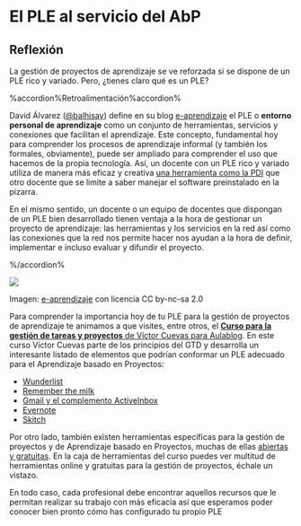 
# El PLE al servicio del AbP

## Reflexión

La gestión de proyectos de aprendizaje se ve reforzada si se dispone de un PLE rico y variado. Pero, ¿tienes claro qué es un PLE?

%accordion%Retroalimentación%accordion%

David &Aacute;lvarez ([@balhisay](http://twitter.com/balhisay)) define en su blog [e-aprendizaje](http://e-aprendizaje.es) el PLE o **entorno personal de aprendizaje** como un conjunto de herramientas, servicios y conexiones que facilitan el aprendizaje. Este concepto, fundamental hoy para comprender los procesos de aprendizaje informal (y también los formales, obviamente), puede ser ampliado para comprender el uso que hacemos de la propia tecnología. Así, un docente con un PLE rico y variado utiliza de manera más eficaz y creativa [una herramienta como la PDI](http://www.educacontic.es/blog/una-mirada-la-pdi-desde-el-concepto-de-ple) que otro docente que se limite a saber manejar el software preinstalado en la pizarra.

En el mismo sentido, un docente o un equipo de docentes que dispongan de un PLE bien desarrollado tienen ventaja a la hora de gestionar un proyecto de aprendizaje: las herramientas y los servicios en la red así como las conexiones que la red nos permite hacer nos ayudan a la hora de definir, implementar e incluso evaluar y difundir el proyecto.

%/accordion%

![](https://raw.githubusercontent.com/catedu/abp/master/img/PLE2.jpg)

Imagen: [e-aprendizaje](http://www.flickr.com/photos/49807822@N05/6305547278) con licencia CC by-nc-sa 2.0

Para comprender la importancia hoy de tu PLE para la gestión de proyectos de aprendizaje te animamos a que visites, entre otros, el [**Curso para la gestión de tareas y proyectos** de Víctor Cuevas para Aulablog](https://sites.google.com/a/iniciafp.es/gestiontareasyproyectos/). En este curso Víctor Cuevas parte de los principios del GTD y desarrolla un interesante listado de elementos que podrían conformar un PLE adecuado para el Aprendizaje basado en Proyectos:

- [Wunderlist](https://sites.google.com/a/iniciafp.es/gestiontareasyproyectos/curso/tema3)
- [Remember the milk](https://sites.google.com/a/iniciafp.es/gestiontareasyproyectos/curso/tema-4)
- [Gmail y el complemento ActiveInbox](https://sites.google.com/a/iniciafp.es/gestiontareasyproyectos/curso/tema-5)
- [Evernote](https://sites.google.com/a/iniciafp.es/gestiontareasyproyectos/curso/tema-6)
- [Skitch](https://sites.google.com/a/iniciafp.es/gestiontareasyproyectos/curso/tema-7-1)

Por otro lado, también existen herramientas específicas para la gestión de proyectos y de Aprendizaje basado en Proyectos, muchas de ellas [abiertas y gratuitas](http://wwwhatsnew.com/2012/01/22/aplicaciones-open-source-para-la-gestion-de-proyectos/). En la caja de herramientas del curso puedes ver multitud de herramientas online y gratuitas para la gestión de proyectos, échale un vistazo.

En todo caso, cada profesional debe encontrar aquellos recursos que le permitan realizar su trabajo con más eficacia así que esperamos poder conocer bien pronto cómo has configurado tu propio PLE

 
